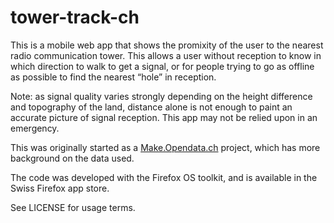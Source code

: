 tower-track-ch
==============

This is a mobile web app that shows the promixity of the user to the nearest radio communication tower. This allows a user without reception to know in which direction to walk to get a signal, or for people trying to go as offline as possible to find the nearest “hole” in reception.

Note: as signal quality varies strongly depending on the height difference and topography of the land, distance alone is not enough to paint an accurate picture of signal reception. This app may not be relied upon in an emergency.

This was originally started as a [Make.Opendata.ch](http://make.opendata.ch/wiki/project:mobility:gsm-towers) project, which has more background on the data used.

The code was developed with the Firefox OS toolkit, and is available in the Swiss Firefox app store.

See LICENSE for usage terms.
